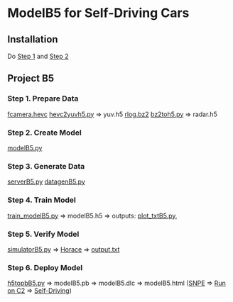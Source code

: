 # ModelB5 for Self-Driving Cars

## Installation
Do [Step 1](https://docs.google.com/document/d/1tH6coTWyIQ3QZUrmNFav6xfYn9PV-mGk2FiN3yYW_IY/edit?usp=sharing) and [Step 2](https://docs.google.com/document/d/1x1OMnGbGKDapQEBx4xNi2VEwYRL0_XFLZZZDvE8Vefo/edit)

## Project B5
### Step 1. Prepare Data 
[fcamera.hevc](https://drive.google.com/file/d/1GOOD4IhagzsaB_HsC6cvavKj1lLcD0nb/view?usp=sharing)
[hevc2yuvh5.py](https://github.com/JinnAIGroup/B5/blob/main/hevc2yuvh5.py) => yuv.h5
[rlog.bz2](https://drive.google.com/file/d/1GOOD4IhagzsaB_HsC6cvavKj1lLcD0nb/view?usp=sharing)
[bz2toh5.py](https://github.com/JinnAIGroup/YPNetA/blob/main/bz2toh5.py) => radar.h5
### Step 2. Create Model 
[modelB5.py](https://github.com/JinnAIGroup/B5/blob/main/modelB5.py)
### Step 3. Generate Data
[serverB5.py](https://github.com/JinnAIGroup/B5/blob/main/serverB5.py)
[datagenB5.py](https://github.com/JinnAIGroup/B5/blob/main/datagenB5.py)
### Step 4. Train Model
[train_modelB5.py](https://github.com/JinnAIGroup/B5/blob/main/train_modelB5.py) => modelB5.h5 => outputs:
[plot_txtB5.py](https://github.com/JinnAIGroup/B5/blob/main/plot_txtB5.py), 
### Step 5. Verify Model
[simulatorB5.py](https://github.com/JinnAIGroup/B5/blob/main/simulatorB5.py) => [Horace](https://docs.google.com/presentation/d/1S0xFpluCefNjDe3FC8mo8uWeP91X2v7C/edit?usp=sharing&ouid=117467329867185057226&rtpof=true&sd=true) => [output.txt](https://github.com/JinnAIGroup/B5/blob/main/output.txt)
### Step 6. Deploy Model
[h5topbB5.py](https://github.com/JinnAIGroup/B5/blob/main/h5topbB5.py) => modelB5.pb => modelB5.dlc => modelB5.html
([SNPE](https://docs.google.com/document/d/1x1OMnGbGKDapQEBx4xNi2VEwYRL0_XFLZZZDvE8Vefo/edit) =>
[Run on C2](https://github.com/JinnAIGroup/CAN/blob/main/zcCS7.py) => [Self-Driving](https://drive.google.com/file/d/10Rp19QgbRTYRh1dflaPtOj72Tc1aB7pv/view?usp=sharing))
